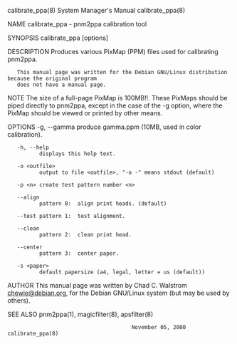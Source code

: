 calibrate_ppa(8)                        System Manager's Manual                       calibrate_ppa(8)

NAME
       calibrate_ppa - pnm2ppa calibration tool

SYNOPSIS
       calibrate_ppa [options]

DESCRIPTION
       Produces various PixMap (PPM) files used for calibrating pnm2ppa.

       This manual page was written for the Debian GNU/Linux distribution because the original program
       does not have a manual page.

NOTE
       The size of a  full-page PixMap is 100MB!!.  These PixMaps should be piped directly to pnm2ppa,
       except  in  the  case  of the  -g option, where the PixMap should be viewed or printed by other
       means.

OPTIONS
       -g, --gamma
              produce  gamma.ppm (10MB, used in color calibration).

       -h, --help
              displays this help text.

       -o <outfile>
              output to file <outfile>, "-o -" means stdout (default)

       -p <n> create test pattern number <n>

       --align
              pattern 0:  align print heads. (default)

       --test pattern 1:  test alignment.

       --clean
              pattern 2:  clean print head.

       --center
              pattern 3:  center paper.

       -s <paper>
              default papersize (a4, legal, letter = us (default))

AUTHOR
       This manual page was written by Chad C. Walstrom <chewie@debian.org>, for the Debian  GNU/Linux
       system (but may be used by others).

SEE ALSO
       pnm2ppa(1), magicfilter(8), apsfilter(8)

                                           November 05, 2000                          calibrate_ppa(8)
